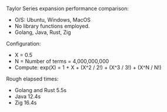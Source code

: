 Taylor Series expansion performance comparison:
* O/S: Ubuntu, Windows, MacOS
* No library functions employed.
* Golang, Java, Rust, Zig

Configuration:
* X = 0.5
* N = Number of terms = 4,000,000,000
* Compute: exp(X) = 1 + X + (X^2 / 2!) + (X^3 / 3!) + (X^N / N!)
  
Rough elapsed times:
* Golang and Rust 5.5s
* Java 12.4s
* Zig 16.4s
